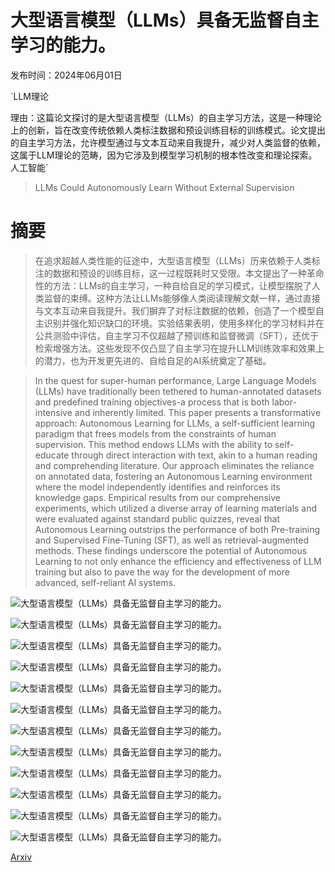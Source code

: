 # 大型语言模型（LLMs）具备无监督自主学习的能力。

发布时间：2024年06月01日

`LLM理论

理由：这篇论文探讨的是大型语言模型（LLMs）的自主学习方法，这是一种理论上的创新，旨在改变传统依赖人类标注数据和预设训练目标的训练模式。论文提出的自主学习方法，允许模型通过与文本互动来自我提升，减少对人类监督的依赖，这属于LLM理论的范畴，因为它涉及到模型学习机制的根本性改变和理论探索。` `人工智能`

> LLMs Could Autonomously Learn Without External Supervision

# 摘要

> 在追求超越人类性能的征途中，大型语言模型（LLMs）历来依赖于人类标注的数据和预设的训练目标，这一过程既耗时又受限。本文提出了一种革命性的方法：LLMs的自主学习，一种自给自足的学习模式，让模型摆脱了人类监督的束缚。这种方法让LLMs能够像人类阅读理解文献一样，通过直接与文本互动来自我提升。我们摒弃了对标注数据的依赖，创造了一个模型自主识别并强化知识缺口的环境。实验结果表明，使用多样化的学习材料并在公共测验中评估，自主学习不仅超越了预训练和监督微调（SFT），还优于检索增强方法。这些发现不仅凸显了自主学习在提升LLM训练效率和效果上的潜力，也为开发更先进的、自给自足的AI系统奠定了基础。

> In the quest for super-human performance, Large Language Models (LLMs) have traditionally been tethered to human-annotated datasets and predefined training objectives-a process that is both labor-intensive and inherently limited. This paper presents a transformative approach: Autonomous Learning for LLMs, a self-sufficient learning paradigm that frees models from the constraints of human supervision. This method endows LLMs with the ability to self-educate through direct interaction with text, akin to a human reading and comprehending literature. Our approach eliminates the reliance on annotated data, fostering an Autonomous Learning environment where the model independently identifies and reinforces its knowledge gaps. Empirical results from our comprehensive experiments, which utilized a diverse array of learning materials and were evaluated against standard public quizzes, reveal that Autonomous Learning outstrips the performance of both Pre-training and Supervised Fine-Tuning (SFT), as well as retrieval-augmented methods. These findings underscore the potential of Autonomous Learning to not only enhance the efficiency and effectiveness of LLM training but also to pave the way for the development of more advanced, self-reliant AI systems.

![大型语言模型（LLMs）具备无监督自主学习的能力。](../../../paper_images/2406.00606/x1.png)

![大型语言模型（LLMs）具备无监督自主学习的能力。](../../../paper_images/2406.00606/x2.png)

![大型语言模型（LLMs）具备无监督自主学习的能力。](../../../paper_images/2406.00606/x3.png)

![大型语言模型（LLMs）具备无监督自主学习的能力。](../../../paper_images/2406.00606/x4.png)

![大型语言模型（LLMs）具备无监督自主学习的能力。](../../../paper_images/2406.00606/x5.png)

![大型语言模型（LLMs）具备无监督自主学习的能力。](../../../paper_images/2406.00606/x6.png)

![大型语言模型（LLMs）具备无监督自主学习的能力。](../../../paper_images/2406.00606/x7.png)

![大型语言模型（LLMs）具备无监督自主学习的能力。](../../../paper_images/2406.00606/x8.png)

![大型语言模型（LLMs）具备无监督自主学习的能力。](../../../paper_images/2406.00606/x9.png)

![大型语言模型（LLMs）具备无监督自主学习的能力。](../../../paper_images/2406.00606/x10.png)

![大型语言模型（LLMs）具备无监督自主学习的能力。](../../../paper_images/2406.00606/x11.png)

![大型语言模型（LLMs）具备无监督自主学习的能力。](../../../paper_images/2406.00606/x12.png)

[Arxiv](https://arxiv.org/abs/2406.00606)
